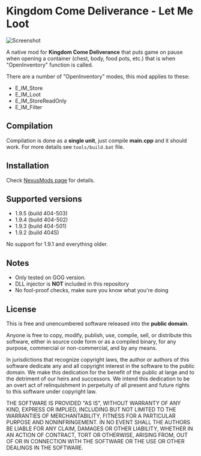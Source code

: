 # Kingdom Come Deliverance - Let Me Loot
![Screenshot](https://staticdelivery.nexusmods.com/mods/2298/images/972/972-1585193327-831196766.png)

A native mod for **Kingdom Come Deliverance** that puts game on pause when opening a container (chest, body, food pots, etc.) that is when "OpenInventory" function is called.

There are a number of "OpenInventory" modes, this mod applies to these:
* E_IM_Store
* E_IM_Loot
* E_IM_StoreReadOnly
* E_IM_Filter

## Compilation
Compilation is done as a **single unit**, just compile **main.cpp** and it should work.
For more details see `tools/build.bat` file.

## Installation
Check [NexusMods page](https://www.nexusmods.com/kingdomcomedeliverance/mods/972) for details.

## Supported versions
* 1.9.5 (build 404-503)
* 1.9.4 (build 404-502)
* 1.9.3 (build 404-501)
* 1.9.2 (build 404S)

No support for 1.9.1 and everything older.

## Notes
* Only tested on GOG version.
* DLL injector is **NOT** included in this repository
* No fool-proof checks, make sure you know what you're doing

## License
This is free and unencumbered software released into the **public domain**.

Anyone is free to copy, modify, publish, use, compile, sell, or
distribute this software, either in source code form or as a compiled
binary, for any purpose, commercial or non-commercial, and by any
means.

In jurisdictions that recognize copyright laws, the author or authors
of this software dedicate any and all copyright interest in the
software to the public domain. We make this dedication for the benefit
of the public at large and to the detriment of our heirs and
successors. We intend this dedication to be an overt act of
relinquishment in perpetuity of all present and future rights to this
software under copyright law.

THE SOFTWARE IS PROVIDED "AS IS", WITHOUT WARRANTY OF ANY KIND,
EXPRESS OR IMPLIED, INCLUDING BUT NOT LIMITED TO THE WARRANTIES OF
MERCHANTABILITY, FITNESS FOR A PARTICULAR PURPOSE AND NONINFRINGEMENT.
IN NO EVENT SHALL THE AUTHORS BE LIABLE FOR ANY CLAIM, DAMAGES OR
OTHER LIABILITY, WHETHER IN AN ACTION OF CONTRACT, TORT OR OTHERWISE,
ARISING FROM, OUT OF OR IN CONNECTION WITH THE SOFTWARE OR THE USE OR
OTHER DEALINGS IN THE SOFTWARE.

